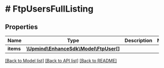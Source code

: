 # # FtpUsersFullListing

## Properties

Name | Type | Description | Notes
------------ | ------------- | ------------- | -------------
**items** | [**\Upmind\EnhanceSdk\Model\FtpUser[]**](FtpUser.md) |  |

[[Back to Model list]](../../README.md#models) [[Back to API list]](../../README.md#endpoints) [[Back to README]](../../README.md)

